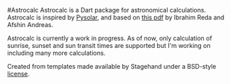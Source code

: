 #Astrocalc
Astrocalc is a Dart package for astronomical calculations. Astrocalc is inspired by [Pysolar](https://github.com/pingswept/pysolar), and based on [this pdf](https://www.nrel.gov/docs/fy08osti/34302.pdf) by Ibrahim Reda and Afshin Andreas. 

Astrocalc is currently a work in progress. As of now, only calculation of sunrise, sunset and sun transit times are supported but I'm working on including many more calculations.

Created from templates made available by Stagehand under a BSD-style
[license](https://github.com/dart-lang/stagehand/blob/master/LICENSE).
